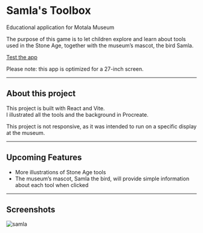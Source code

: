 # Samla's Toolbox
Educational application for Motala Museum

The purpose of this game is to let children explore and learn about tools used in the Stone Age, together with the museum’s mascot, the bird Samla.

[Test the app](https://samlas-verktygslada.netlify.app/) 

Please note: this app is optimized for a 27-inch screen.

---

## About this project
This project is built with React and Vite.  
I illustrated all the tools and the background in Procreate.

This project is not responsive, as it was intended to run on a specific display at the museum.

---

## Upcoming Features
- More illustrations of Stone Age tools  
- The museum’s mascot, Samla the bird, will provide simple information about each tool when clicked 

---

## Screenshots
![samla](https://github.com/user-attachments/assets/8fa17938-29bd-4926-bbd2-417653097ed6)


